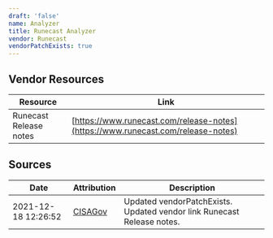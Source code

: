 ```yaml
---
draft: 'false'
name: Analyzer
title: Runecast Analyzer
vendor: Runecast
vendorPatchExists: true
---
```


## Vendor Resources
| Resource | Link |
| --- | --- |
| Runecast Release notes | [https://www.runecast.com/release-notes](https://www.runecast.com/release-notes) |



## Sources
| Date | Attribution | Description |
| --- | --- | --- |
| 2021-12-18 12:26:52 | [CISAGov](https://raw.githubusercontent.com/cisagov/log4j-affected-db/develop/README.md) | Updated vendorPatchExists. Updated vendor link Runecast Release notes.  |
